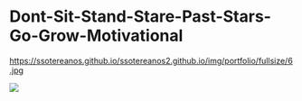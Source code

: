 # Dont-Sit-Stand-Stare-Past-Stars-Go-Grow-Motivational
https://ssotereanos.github.io/ssotereanos2.github.io/img/portfolio/fullsize/6.jpg


![](https://ssotereanos.github.io/ssotereanos2.github.io/img/portfolio/fullsize/2.jpg)
